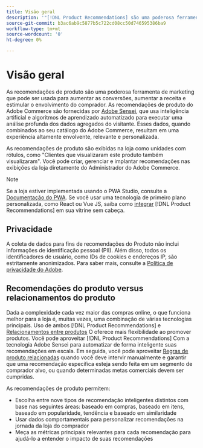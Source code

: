 ```yaml
---
title: Visão geral
description: '"[!DNL Product Recommendations] são uma poderosa ferramenta de marketing que pode ser usada para aumentar as conversões, aumentar a receita e estimular o engajamento do comprador."'
source-git-commit: b3ac6ab9c5877b5c722cd08cc50d746595386ba9
workflow-type: tm+mt
source-wordcount: '0'
ht-degree: 0%

---
```


# Visão geral

As recomendações de produto são uma poderosa ferramenta de marketing que pode ser usada para aumentar as conversões, aumentar a receita e estimular o envolvimento do comprador. As recomendações de produto do Adobe Commerce são fornecidas por [Adobe Sensei](https://www.adobe.com/sensei.html), que usa inteligência artificial e algoritmos de aprendizado automatizado para executar uma análise profunda dos dados agregados do visitante. Esses dados, quando combinados ao seu catálogo do Adobe Commerce, resultam em uma experiência altamente envolvente, relevante e personalizada.

As recomendações de produto são exibidas na loja como unidades com rótulos, como &quot;Clientes que visualizaram este produto também visualizaram&quot;. Você pode criar, gerenciar e implantar recomendações nas exibições da loja diretamente do Administrador do Adobe Commerce.

>[!NOTE]
>
> Se a loja estiver implementada usando o PWA Studio, consulte a [Documentação do PWA](https://developer.adobe.com/commerce/pwa-studio/integrations/product-recommendations/). Se você usar uma tecnologia de primeiro plano personalizada, como React ou Vue JS, saiba como [integrar](headless.md) [!DNL Product Recommendations] em sua vitrine sem cabeça.

## Privacidade

A coleta de dados para fins de recomendações do Produto não inclui informações de identificação pessoal (PII). Além disso, todos os identificadores de usuário, como IDs de cookies e endereços IP, são estritamente anonimizados. Para saber mais, consulte a [Política de privacidade do Adobe](https://www.adobe.com/privacy/policy.html).

## Recomendações do produto versus relacionamentos do produto

Dada a complexidade cada vez maior das compras online, o que funciona melhor para a loja é, muitas vezes, uma combinação de várias tecnologias principais. Uso de ambos [!DNL Product Recommendations] e [Relacionamentos entre produtos](https://docs.magento.com/user-guide/marketing/product-relationships.html) O oferece mais flexibilidade ao promover produtos. Você pode aproveitar [!DNL Product Recommendations] Com a tecnologia Adobe Sensei para automatizar de forma inteligente suas recomendações em escala. Em seguida, você pode aproveitar [Regras de produto relacionadas](https://docs.magento.com/user-guide/marketing/product-related-rules.html) quando você deve intervir manualmente e garantir que uma recomendação específica esteja sendo feita em um segmento de comprador alvo, ou quando determinadas metas comerciais devem ser cumpridas.

As recomendações de produto permitem:

- Escolha entre nove tipos de recomendação inteligentes distintos com base nas seguintes áreas: baseado em compras, baseado em itens, baseado em popularidade, tendência e baseado em similaridade
- Usar dados comportamentais para personalizar recomendações na jornada da loja do comprador
- Meça as métricas principais relevantes para cada recomendação para ajudá-lo a entender o impacto de suas recomendações
